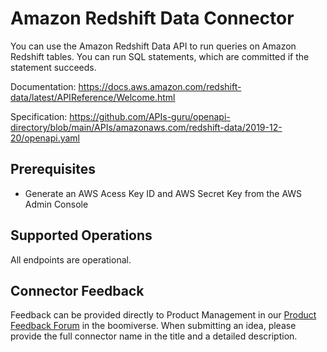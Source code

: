 # Amazon Redshift Data Connector
You can use the Amazon Redshift Data API to run queries on Amazon Redshift tables. You can run SQL statements, which are committed if the statement succeeds.

Documentation: https://docs.aws.amazon.com/redshift-data/latest/APIReference/Welcome.html

Specification: https://github.com/APIs-guru/openapi-directory/blob/main/APIs/amazonaws.com/redshift-data/2019-12-20/openapi.yaml

## Prerequisites

+ Generate an AWS Acess Key ID and AWS Secret Key from the AWS Admin Console

## Supported Operations
All endpoints are operational.
## Connector Feedback

Feedback can be provided directly to Product Management in our [Product Feedback Forum](https://community.boomi.com/s/ideas) in the boomiverse.  When submitting an idea, please provide the full connector name in the title and a detailed description.

